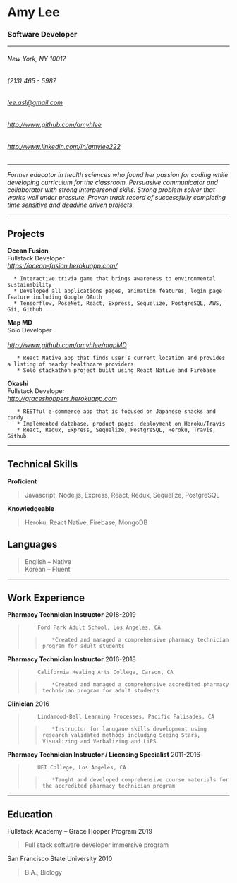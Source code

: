 
# Amy Lee
### Software Developer

-------------------
###### New York, NY 10017
###### \(213\) 465 - 5987
###### lee.asl@gmail.com<br />
###### http://www.github.com/amyhlee
###### http://www.linkedin.com/in/amylee222


-------------------

*Former educator in health sciences who found her passion for coding while developing curriculum for the classroom. Persuasive communicator and collaborator with strong interpersonal skills. Strong problem solver that works well under pressure. Proven track record of successfully completing time sensitive and deadline driven projects.*

---------------------------
## Projects

  **Ocean Fusion**<br />
     Fullstack Developer<br />
    *https://ocean-fusion.herokuapp.com/*

	  *	Interactive trivia game that brings awareness to environmental sustainability
	  *	Developed all applications pages, animation features, login page feature including Google OAuth
	  *	Tensorflow, PoseNet, React, Express, Sequelize, PostgreSQL, AWS, Git, Github
	
  **Map MD**<br />
     Solo Developer<br />	
    *http://www.github.com/amyhlee/mapMD*

	   * React Native app that finds user’s current location and provides a listing of nearby healthcare providers
	   * Solo stackathon project built using React Native and Firebase
	
   **Okashi**<br />
      Fullstack Developer<br />
     *http://graceshoppers.herokuapp.com*

	   * RESTful e-commerce app that is focused on Japanese snacks and candy
	   * Implemented database, product pages, deployment on Heroku/Travis
	   * React, Redux, Express, Sequelize, PostgreSQL, Heroku, Travis, Github
-------------------------------
## Technical Skills

**Proficient**
> Javascript, Node.js, Express, React, Redux, Sequelize, PostgreSQL

**Knowledgeable**
> Heroku, React Native, Firebase, MongoDB

## Languages
> English – Native<br />
> Korean – Fluent

--------------------------------
## Work Experience

**Pharmacy Technician Instructor** 2018-2019<br />	
>	      Ford Park Adult School, Los Angeles, CA
>>	  	  *Created and managed a comprehensive pharmacy technician program for adult students
	
	
**Pharmacy Technician Instructor** 2016-2018<br />
>		  California Healing Arts College, Carson, CA
>>		  *Created and managed a comprehensive accredited pharmacy technician program for adult students
	
	
**Clinician** 2016 <br />
>		  Lindamood-Bell Learning Processes, Pacific Palisades, CA
>>		  *Instructor for lanugaue skills development using research validated methods including Seeing Stars, 		           Visualizing and Verbalizing and LiPS
	
	
**Pharmacy Technician Instructor / Licensing Specialist** 2011-2016<br />
>		  UEI College, Los Angeles, CA
>>		  *Taught and developed comprehensive course materials for the accredited pharmacy technician program
	
--------------------------------


## Education

Fullstack Academy – Grace Hopper Program 2019<br />
> Full stack software developer immersive program

San Francisco State University 2010<br />
> B.A., Biology







<!-- ### Footer

Last updated: May 2013 -->


